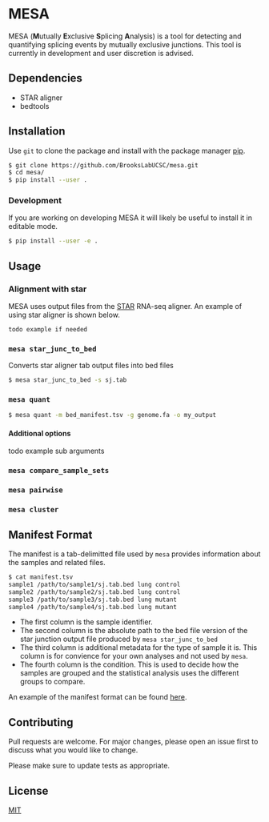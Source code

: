 # MESA
MESA (**M**utually **E**xclusive **S**plicing **A**nalysis) is a tool for detecting and quantifying splicing events
by mutually exclusive junctions.  This tool is currently in development and
user discretion is advised.

## Dependencies
- STAR aligner
- bedtools

## Installation

Use `git` to clone the package and install with the package manager [pip](https://pip.pypa.io/en/stable/).

```bash
$ git clone https://github.com/BrooksLabUCSC/mesa.git
$ cd mesa/
$ pip install --user .
```
### Development
If you are working on developing MESA it will likely be useful to install it in editable mode.
```bash
$ pip install --user -e .
```

## Usage

### Alignment with star
MESA uses output files from the [STAR](https://github.com/alexdobin/STAR)
RNA-seq aligner. An example of using star aligner is shown below.
```bash
todo example if needed
```

### `mesa star_junc_to_bed`
Converts star aligner tab output files into bed files
```bash
$ mesa star_junc_to_bed -s sj.tab
```

### `mesa quant`
```bash
$ mesa quant -m bed_manifest.tsv -g genome.fa -o my_output
```

#### Additional options
todo example sub arguments

### `mesa compare_sample_sets`

### `mesa pairwise`

### `mesa cluster`

## Manifest Format
The manifest is a tab-delimitted file used by `mesa` provides information about
the samples and related files.
```bash
$ cat manifest.tsv
sample1 /path/to/sample1/sj.tab.bed lung control
sample2 /path/to/sample2/sj.tab.bed lung control
sample3 /path/to/sample3/sj.tab.bed lung mutant
sample4 /path/to/sample4/sj.tab.bed lung mutant
```
- The first column is the sample identifier.
- The second column is the absolute path to the bed file version of the star junction output file produced by `mesa star_junc_to_bed`
- The third column is additional metadata for the type of sample it is. This column is for convience for your own analyses and not used by `mesa`.
- The fourth column is the condition. This is used to decide how the samples are
grouped and the statistical analysis uses the different groups to compare.

An example of the manifest format can be found [here](data/example_manifest.tsv).


## Contributing
Pull requests are welcome. For major changes, please open an issue first to discuss what you would like to change.

Please make sure to update tests as appropriate.

## License
[MIT](LICENSE)
